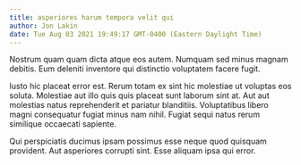 ```yaml
---
title: asperiores harum tempora velit qui
author: Jon Lakin
date: Tue Aug 03 2021 19:49:17 GMT-0400 (Eastern Daylight Time)
---
```

Nostrum quam quam dicta atque eos autem. Numquam sed minus magnam debitis. Eum deleniti inventore qui distinctio voluptatem facere fugit.

 Iusto hic placeat error est. Rerum totam ex sint hic molestiae ut voluptas eos soluta. Molestiae aut illo quis quis placeat sunt laborum sint at. Aut aut molestias natus reprehenderit et pariatur blanditiis. Voluptatibus libero magni consequatur fugiat minus nam nihil. Fugiat sequi natus rerum similique occaecati sapiente.

 Qui perspiciatis ducimus ipsam possimus esse neque quod quisquam provident. Aut asperiores corrupti sint. Esse aliquam ipsa qui error.